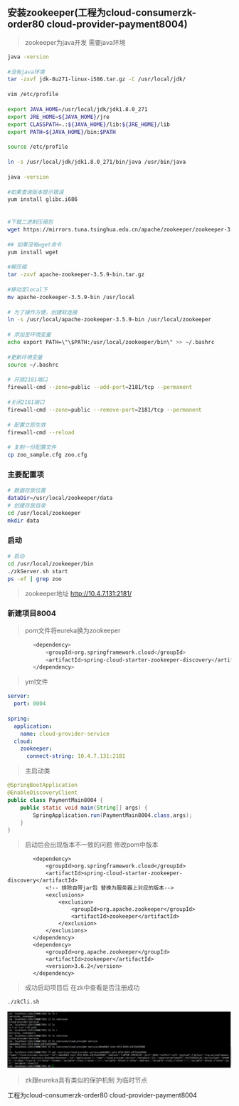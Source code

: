 ## 安装zookeeper(工程为cloud-consumerzk-order80 cloud-provider-payment8004)
>zookeeper为java开发 需要java环境
```sh
java -version

#没有java环境
tar -zxvf jdk-8u271-linux-i586.tar.gz -C /usr/local/jdk/

vim /etc/profile

export JAVA_HOME=/usr/local/jdk/jdk1.8.0_271
export JRE_HOME=${JAVA_HOME}/jre
export CLASSPATH=.:${JAVA_HOME}/lib:${JRE_HOME}/lib
export PATH=${JAVA_HOME}/bin:$PATH

source /etc/profile

ln -s /usr/local/jdk/jdk1.8.0_271/bin/java /usr/bin/java

java -version

#如果查询版本提示错误
yum install glibc.i686


#下载二进制压缩包
wget https://mirrors.tuna.tsinghua.edu.cn/apache/zookeeper/zookeeper-3.5.9/apache-zookeeper-3.5.9-bin.tar.gz

## 如果没有wget命令
yum install wget

#解压缩
tar -zxvf apache-zookeeper-3.5.9-bin.tar.gz

#移动至local下
mv apache-zookeeper-3.5.9-bin /usr/local

# 为了操作方便，创建软连接
ln -s /usr/local/apache-zookeeper-3.5.9-bin /usr/local/zookeeper

# 添加至环境变量
echo export PATH=\"\$PATH:/usr/local/zookeeper/bin\" >> ~/.bashrc

#更新环境变量
source ~/.bashrc

# 开放2181端口
firewall-cmd --zone=public --add-port=2181/tcp --permanent

#关闭2181端口
firewall-cmd --zone=public --remove-port=2181/tcp --permanent

# 配置立即生效
firewall-cmd --reload

# 复制一份配置文件
cp zoo_sample.cfg zoo.cfg
```

### 主要配置项

```sh
# 数据存放位置
dataDir=/usr/local/zookeeper/data
# 创建存放目录
cd /usr/local/zookeeper
mkdir data
```

### 启动
```sh
# 启动
cd /usr/local/zookeeper/bin
./zkServer.sh start
ps -ef | grep zoo
```

>zookeeper地址 http://10.4.7.131:2181/

### 新建项目8004
>pom文件将eureka换为zookeeper
```sh
        <dependency>
            <groupId>org.springframework.cloud</groupId>
            <artifactId>spring-cloud-starter-zookeeper-discovery</artifactId>
        </dependency>
```
>yml文件
```yml
server:
  port: 8004

spring:
  application:
    name: cloud-provider-service
  cloud:
    zookeeper:
      connect-string: 10.4.7.131:2181
```
>主启动类
```java
@SpringBootApplication
@EnableDiscoveryClient
public class PaymentMain8004 {
    public static void main(String[] args) {
        SpringApplication.run(PaymentMain8004.class,args);
    }
}
```
>启动后会出现版本不一致的问题 修改pom中版本
```pom
        <dependency>
            <groupId>org.springframework.cloud</groupId>
            <artifactId>spring-cloud-starter-zookeeper-discovery</artifactId>
            <!-- 排除自带jar包 替换为服务器上对应的版本-->
            <exclusions>
                <exclusion>
                    <groupId>org.apache.zookeeper</groupId>
                    <artifactId>zookeeper</artifactId>
                </exclusion>
            </exclusions>
        </dependency>
        <dependency>
            <groupId>org.apache.zookeeper</groupId>
            <artifactId>zookeeper</artifactId>
            <version>3.6.2</version>
        </dependency>
```
>成功启动项目后 在zk中查看是否注册成功
```sh
./zkCli.sh
```
![结果](../static/jpg/zk检查.png)
>zk跟eureka具有类似的保护机制 为临时节点

工程为cloud-consumerzk-order80 cloud-provider-payment8004